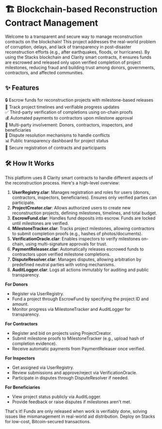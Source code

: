 # 🏗️ Blockchain-based Reconstruction Contract Management

Welcome to a transparent and secure way to manage reconstruction contracts on the blockchain! This project addresses the real-world problem of corruption, delays, and lack of transparency in post-disaster reconstruction efforts (e.g., after earthquakes, floods, or hurricanes). By using the Stacks blockchain and Clarity smart contracts, it ensures funds are escrowed and released only upon verified completion of project milestones, reducing fraud and building trust among donors, governments, contractors, and affected communities.

## ✨ Features

🔒 Escrow funds for reconstruction projects with milestone-based releases  
📅 Track project timelines and verifiable progress updates  
✅ Third-party verification of completions using on-chain proofs  
💰 Automated payments to contractors upon milestone approval  
👥 Multi-party involvement: Donors, contractors, inspectors, and beneficiaries  
🚫 Dispute resolution mechanisms to handle conflicts  
📊 Public transparency dashboard for project status  
🔐 Secure registration of contracts and participants  

## 🛠 How It Works

This platform uses 8 Clarity smart contracts to handle different aspects of the reconstruction process. Here's a high-level overview:

1. **UserRegistry.clar**: Manages registration and roles for users (donors, contractors, inspectors, beneficiaries). Ensures only verified parties can participate.
2. **ProjectCreator.clar**: Allows authorized users to create new reconstruction projects, defining milestones, timelines, and total budget.
3. **EscrowFund.clar**: Handles fund deposits into escrow. Funds are locked until milestones are verified.
4. **MilestoneTracker.clar**: Tracks project milestones, allowing contractors to submit completion proofs (e.g., hashes of photos/documents).
5. **VerificationOracle.clar**: Enables inspectors to verify milestones on-chain, using multi-signature approvals for trust.
6. **PaymentReleaser.clar**: Automatically releases escrowed funds to contractors upon verified milestone completions.
7. **DisputeResolver.clar**: Manages disputes, allowing arbitration by predefined neutral parties with voting mechanisms.
8. **AuditLogger.clar**: Logs all actions immutably for auditing and public transparency.

**For Donors**  
- Register via UserRegistry.  
- Fund a project through EscrowFund by specifying the project ID and amount.  
- Monitor progress via MilestoneTracker and AuditLogger for transparency.  

**For Contractors**  
- Register and bid on projects using ProjectCreator.  
- Submit milestone proofs to MilestoneTracker (e.g., upload hash of completion evidence).  
- Receive automatic payments from PaymentReleaser once verified.  

**For Inspectors**  
- Get assigned via UserRegistry.  
- Review submissions and approve/reject via VerificationOracle.  
- Participate in disputes through DisputeResolver if needed.  

**For Beneficiaries**  
- View project status publicly via AuditLogger.  
- Provide feedback or raise disputes if milestones aren't met.  

That's it! Funds are only released when work is verifiably done, solving issues like mismanagement in real-world aid distribution. Deploy on Stacks for low-cost, Bitcoin-secured transactions.